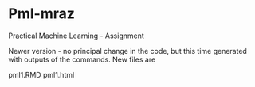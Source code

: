 Pml-mraz
========

Practical Machine Learning - Assignment

Newer version - no principal change in the code, but this time generated with outputs of the commands. New files are 

pml1.RMD
pml1.html

